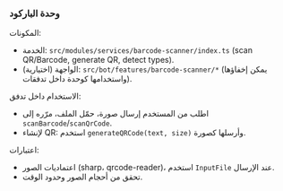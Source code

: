 ### وحدة الباركود

المكونات:
- الخدمة: `src/modules/services/barcode-scanner/index.ts` (scan QR/Barcode, generate QR, detect types).
- الواجهة (اختيارية): `src/bot/features/barcode-scanner/*` (يمكن إخفاؤها واستخدامها كوحدة داخل تدفقات).

الاستخدام داخل تدفق:
- اطلب من المستخدم إرسال صورة، حمّل الملف، مرّره إلى `scanBarcode`/`scanQrCode`.
- لإنشاء QR: استخدم `generateQRCode(text, size)` وأرسلها كصورة.

اعتبارات:
- اعتماديات الصور (sharp، qrcode-reader)، استخدم `InputFile` عند الإرسال.
- تحقق من أحجام الصور وحدود الوقت.
